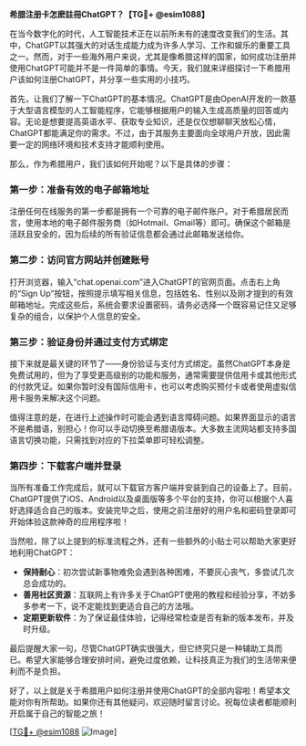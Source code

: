 **希腊注册卡怎麽註冊ChatGPT？【TG💪+ @esim1088】**

在当今数字化的时代，人工智能技术正在以前所未有的速度改变我们的生活。其中，ChatGPT以其强大的对话生成能力成为许多人学习、工作和娱乐的重要工具之一。然而，对于一些海外用户来说，尤其是像希腊这样的国家，如何成功注册并使用ChatGPT可能并不是一件简单的事情。今天，我们就来详细探讨一下希腊用户该如何注册ChatGPT，并分享一些实用的小技巧。

首先，让我们了解一下ChatGPT的基本情况。ChatGPT是由OpenAI开发的一款基于大型语言模型的人工智能程序，它能够根据用户的输入生成高质量的回答或内容。无论是想要提高英语水平、获取专业知识，还是仅仅想聊聊天放松心情，ChatGPT都能满足你的需求。不过，由于其服务主要面向全球用户开放，因此需要一定的网络环境和技术支持才能顺利使用。

那么，作为希腊用户，我们该如何开始呢？以下是具体的步骤：

### 第一步：准备有效的电子邮箱地址

注册任何在线服务的第一步都是拥有一个可靠的电子邮件账户。对于希腊居民而言，使用本地的电子邮件服务商（如Hotmail、Gmail等）即可。确保这个邮箱是活跃且安全的，因为后续的所有验证信息都会通过此邮箱发送给你。

### 第二步：访问官方网站并创建账号

打开浏览器，输入“chat.openai.com”进入ChatGPT的官网页面。点击右上角的“Sign Up”按钮，按照提示填写相关信息，包括姓名、性别以及刚才提到的有效邮箱地址。完成这些后，系统会要求设置密码，请务必选择一个既容易记住又足够复杂的组合，以保护个人信息的安全。

### 第三步：验证身份并通过支付方式绑定

接下来就是最关键的环节了——身份验证与支付方式绑定。虽然ChatGPT本身是免费试用的，但为了享受更高级别的功能和服务，通常需要提供信用卡或其他形式的付款凭证。如果你暂时没有国际信用卡，也可以考虑购买预付卡或者使用虚拟信用卡服务来解决这个问题。

值得注意的是，在进行上述操作时可能会遇到语言障碍问题。如果界面显示的语言不是希腊语，别担心！你可以手动切换至希腊语版本。大多数主流网站都支持多国语言切换功能，只需找到对应的下拉菜单即可轻松调整。

### 第四步：下载客户端并登录

当所有准备工作完成后，就可以下载官方客户端并安装到自己的设备上了。目前，ChatGPT提供了iOS、Android以及桌面版等多个平台的支持，你可以根据个人喜好选择适合自己的版本。安装完毕之后，使用之前注册好的用户名和密码登录即可开始体验这款神奇的应用程序啦！

当然啦，除了以上提到的标准流程之外，还有一些额外的小贴士可以帮助大家更好地利用ChatGPT：

- **保持耐心**：初次尝试新事物难免会遇到各种困难，不要灰心丧气，多尝试几次总会成功的。
- **善用社区资源**：互联网上有许多关于ChatGPT使用的教程和经验分享，不妨多多参考一下，说不定能找到更适合自己的方法哦。
- **定期更新软件**：为了保证最佳体验，记得经常检查是否有新的版本发布，并及时升级。

最后提醒大家一句，尽管ChatGPT确实很强大，但它终究只是一种辅助工具而已。希望大家能够合理安排时间，避免过度依赖，让科技真正为我们的生活带来便利而不是负担。

好了，以上就是关于希腊用户如何注册并使用ChatGPT的全部内容啦！希望本文能对你有所帮助。如果你还有其他疑问，欢迎随时留言讨论。祝每位读者都能顺利开启属于自己的智能之旅！

[[TG💪+ @esim1088](https://t.me/s/esim1088) ![Image](https://i.postimg.cc/4NQfJmqS/Snipaste-2025-05-13-00-14-12.png)]